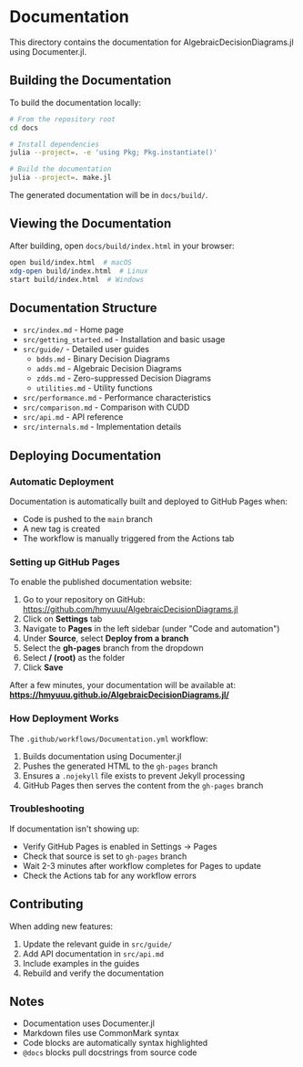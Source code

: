 # Documentation

This directory contains the documentation for AlgebraicDecisionDiagrams.jl using Documenter.jl.

## Building the Documentation

To build the documentation locally:

```bash
# From the repository root
cd docs

# Install dependencies
julia --project=. -e 'using Pkg; Pkg.instantiate()'

# Build the documentation
julia --project=. make.jl
```

The generated documentation will be in `docs/build/`.

## Viewing the Documentation

After building, open `docs/build/index.html` in your browser:

```bash
open build/index.html  # macOS
xdg-open build/index.html  # Linux
start build/index.html  # Windows
```

## Documentation Structure

- `src/index.md` - Home page
- `src/getting_started.md` - Installation and basic usage
- `src/guide/` - Detailed user guides
  - `bdds.md` - Binary Decision Diagrams
  - `adds.md` - Algebraic Decision Diagrams
  - `zdds.md` - Zero-suppressed Decision Diagrams
  - `utilities.md` - Utility functions
- `src/performance.md` - Performance characteristics
- `src/comparison.md` - Comparison with CUDD
- `src/api.md` - API reference
- `src/internals.md` - Implementation details

## Deploying Documentation

### Automatic Deployment

Documentation is automatically built and deployed to GitHub Pages when:
- Code is pushed to the `main` branch
- A new tag is created
- The workflow is manually triggered from the Actions tab

### Setting up GitHub Pages

To enable the published documentation website:

1. Go to your repository on GitHub: https://github.com/hmyuuu/AlgebraicDecisionDiagrams.jl
2. Click on **Settings** tab
3. Navigate to **Pages** in the left sidebar (under "Code and automation")
4. Under **Source**, select **Deploy from a branch**
5. Select the **gh-pages** branch from the dropdown
6. Select **/ (root)** as the folder
7. Click **Save**

After a few minutes, your documentation will be available at:
**https://hmyuuu.github.io/AlgebraicDecisionDiagrams.jl/**

### How Deployment Works

The `.github/workflows/Documentation.yml` workflow:
1. Builds documentation using Documenter.jl
2. Pushes the generated HTML to the `gh-pages` branch  
3. Ensures a `.nojekyll` file exists to prevent Jekyll processing
4. GitHub Pages then serves the content from the `gh-pages` branch

### Troubleshooting

If documentation isn't showing up:
- Verify GitHub Pages is enabled in Settings → Pages
- Check that source is set to `gh-pages` branch
- Wait 2-3 minutes after workflow completes for Pages to update
- Check the Actions tab for any workflow errors

## Contributing

When adding new features:
1. Update the relevant guide in `src/guide/`
2. Add API documentation in `src/api.md`
3. Include examples in the guides
4. Rebuild and verify the documentation

## Notes

- Documentation uses Documenter.jl
- Markdown files use CommonMark syntax
- Code blocks are automatically syntax highlighted
- `@docs` blocks pull docstrings from source code
